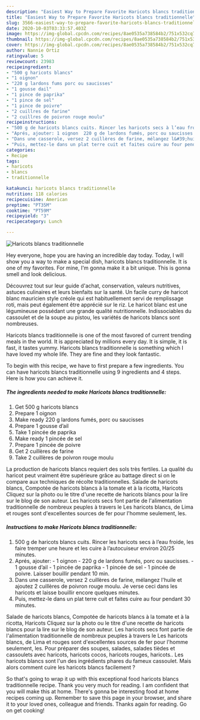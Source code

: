 ```yaml
---
description: "Easiest Way to Prepare Favorite Haricots blancs traditionnelle"
title: "Easiest Way to Prepare Favorite Haricots blancs traditionnelle"
slug: 3566-easiest-way-to-prepare-favorite-haricots-blancs-traditionnelle
date: 2020-10-03T03:33:57.403Z
image: https://img-global.cpcdn.com/recipes/8ae0535a738584b2/751x532cq70/haricots-blancs-traditionnelle-photo-principale-de-la-recette.jpg
thumbnail: https://img-global.cpcdn.com/recipes/8ae0535a738584b2/751x532cq70/haricots-blancs-traditionnelle-photo-principale-de-la-recette.jpg
cover: https://img-global.cpcdn.com/recipes/8ae0535a738584b2/751x532cq70/haricots-blancs-traditionnelle-photo-principale-de-la-recette.jpg
author: Nannie Ortiz
ratingvalue: 5
reviewcount: 23983
recipeingredient:
- "500 g haricots blancs"
- "1 oignon"
- "220 g lardons fums porc ou saucisses"
- "1 gousse dail"
- "1 pince de paprika"
- "1 pince de sel"
- "1 pince de poivre"
- "2 cuillres de farine"
- "2 cuillres de poivron rouge moulu"
recipeinstructions:
- "500 g de haricots blancs cuits. Rincer les haricots secs à l’eau froide, les faire tremper une heure et les cuire à l’autocuiseur environ 20/25 minutes."
- "Aprés, ajouter: 1 oignon  220 g de lardons fumés, porc ou saucisses. 1 gousse d’ail 1 pincée de paprika 1 pincée de sel 1 pincée de poivre. Laisser bouillir pendant 10 min."
- "Dans une casserole, versez 2 cuillères de farine, mélangez l&#39;huile et ajoutez 2 cuillères de poivron rouge moulu. Je verse ceci dans les haricots et laisse bouillir encore quelques minutes."
- "Puis, mettez-le dans un plat terre cuit et faites cuire au four pendant 30 minutes."
categories:
- Recipe
tags:
- haricots
- blancs
- traditionnelle

katakunci: haricots blancs traditionnelle 
nutrition: 118 calories
recipecuisine: American
preptime: "PT35M"
cooktime: "PT59M"
recipeyield: "3"
recipecategory: Lunch

---
```



![Haricots blancs traditionnelle](https://img-global.cpcdn.com/recipes/8ae0535a738584b2/751x532cq70/haricots-blancs-traditionnelle-photo-principale-de-la-recette.jpg)

Hey everyone, hope you are having an incredible day today. Today, I will show you a way to make a special dish, haricots blancs traditionnelle. It is one of my favorites. For mine, I'm gonna make it a bit unique. This is gonna smell and look delicious.

Découvrez tout sur leur guide d&#39;achat, conservation, valeurs nutritives, astuces culinaires et leurs bienfaits sur la santé. Un facile curry de haricot blanc mauricien style créole qui est habituellement servi de remplissage roti, mais peut également être apprécié sur le riz. Le haricot blanc est une légumineuse possédant une grande qualité nutritionnelle. Indissociables du cassoulet et de la soupe au pistou, les variétés de haricots blancs sont nombreuses.

Haricots blancs traditionnelle is one of the most favored of current trending meals in the world. It is appreciated by millions every day. It is simple, it is fast, it tastes yummy. Haricots blancs traditionnelle is something which I have loved my whole life. They are fine and they look fantastic.


To begin with this recipe, we have to first prepare a few ingredients. You can have haricots blancs traditionnelle using 9 ingredients and 4 steps. Here is how you can achieve it.

<!--inarticleads1-->

##### The ingredients needed to make Haricots blancs traditionnelle:

1. Get 500 g haricots blancs
1. Prepare 1 oignon
1. Make ready 220 g lardons fumés, porc ou saucisses
1. Prepare 1 gousse d’ail
1. Take 1 pincée de paprika
1. Make ready 1 pincée de sel
1. Prepare 1 pincée de poivre
1. Get 2 cuillères de farine
1. Take 2 cuillères de poivron rouge moulu


La production de haricots blancs requiert des sols très fertiles. La qualité du haricot peut vraiment être supérieure grâce au battage direct si on le compare aux techniques de récolte traditionnelles. Salade de haricots blancs, Compotée de haricots blancs à la tomate et à la ricotta, Haricots Cliquez sur la photo ou le titre d&#39;une recette de haricots blancs pour la lire sur le blog de son auteur. Les haricots secs font partie de l&#39;alimentation traditionnelle de nombreux peuples à travers le Les haricots blancs, de Lima et rouges sont d&#39;excellentes sources de fer pour l&#39;homme seulement, les. 

<!--inarticleads2-->

##### Instructions to make Haricots blancs traditionnelle:

1. 500 g de haricots blancs cuits. Rincer les haricots secs à l’eau froide, les faire tremper une heure et les cuire à l’autocuiseur environ 20/25 minutes.
1. Aprés, ajouter: - 1 oignon  - 220 g de lardons fumés, porc ou saucisses. - 1 gousse d’ail - 1 pincée de paprika - 1 pincée de sel - 1 pincée de poivre. Laisser bouillir pendant 10 min.
1. Dans une casserole, versez 2 cuillères de farine, mélangez l&#39;huile et ajoutez 2 cuillères de poivron rouge moulu. Je verse ceci dans les haricots et laisse bouillir encore quelques minutes.
1. Puis, mettez-le dans un plat terre cuit et faites cuire au four pendant 30 minutes.


Salade de haricots blancs, Compotée de haricots blancs à la tomate et à la ricotta, Haricots Cliquez sur la photo ou le titre d&#39;une recette de haricots blancs pour la lire sur le blog de son auteur. Les haricots secs font partie de l&#39;alimentation traditionnelle de nombreux peuples à travers le Les haricots blancs, de Lima et rouges sont d&#39;excellentes sources de fer pour l&#39;homme seulement, les. Pour préparer des soupes, salades, salades tièdes et cassoulets avec haricots, haricots cocos, haricots rouges, haricots.. Les haricots blancs sont l&#39;un des ingrédients phares du fameux cassoulet. Mais alors comment cuire les haricots blancs facilement ? 

So that's going to wrap it up with this exceptional food haricots blancs traditionnelle recipe. Thank you very much for reading. I am confident that you will make this at home. There's gonna be interesting food at home recipes coming up. Remember to save this page in your browser, and share it to your loved ones, colleague and friends. Thanks again for reading. Go on get cooking!
